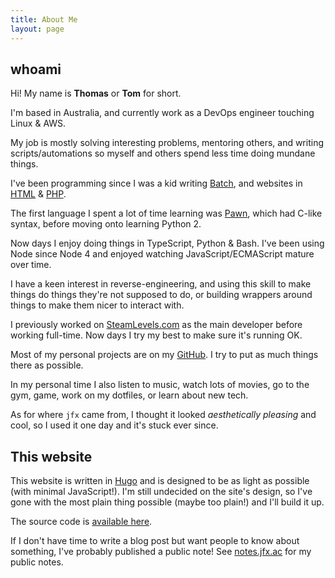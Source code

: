 ```yaml
---
title: About Me
layout: page
---
```


## whoami

Hi! My name is **Thomas** or **Tom** for short.

I'm based in Australia, and currently work as a DevOps engineer touching Linux &
AWS.

My job is mostly solving interesting problems, mentoring others, and writing
scripts/automations so myself and others spend less time doing mundane things.

I've been programming since I was a kid writing
[Batch](https://en.wikipedia.org/wiki/Batch_file), and websites in [HTML](https://en.wikipedia.org/wiki/HTML) & [PHP](https://en.wikipedia.org/wiki/PHP).

The first language I spent a lot of time learning was
[Pawn](https://www.compuphase.com/pawn/pawn.htm), which had C-like syntax,
before moving onto learning Python 2.

Now days I enjoy doing things in TypeScript, Python & Bash. I've been using Node
since Node 4 and enjoyed watching JavaScript/ECMAScript mature over time. 

I have a keen interest in reverse-engineering, and using this skill to make
things do things they're not supposed to do, or building wrappers around things
to make them nicer to interact with.

I previously worked on [SteamLevels.com](https://steamlevels.com) as the main
developer before working full-time. Now days I try my best to
make sure it's running OK.

Most of my personal projects are on my [GitHub](https://github.com/itsjfx). I
try to put as much things there as possible.

In my personal time I also listen to music, watch lots of movies, go to the gym,
game, work on my dotfiles, or learn about new tech.

As for where `jfx` came from, I thought it looked *aesthetically pleasing* and
cool, so I used it one day and it's stuck ever since.

## This website

This website is written in [Hugo](https://gohugo.io) and is designed to be as
light as possible (with minimal JavaScript!). I'm still undecided on the site's
design, so I've gone with the most plain thing possible (maybe too plain!) and
I'll build it up.

The source code is [available here](https://github.com/itsjfx/jfx.ac).

If I don't have time to write a blog post but want people to know about
something, I've probably published a public note! See
[notes.jfx.ac](https://notes.jfx.ac) for my public notes.
